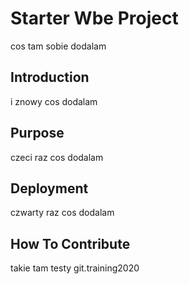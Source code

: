 # Starter Wbe Project

cos tam sobie dodalam

## Introduction

i znowy cos dodalam

## Purpose

czeci raz cos dodalam

## Deployment

czwarty raz cos dodalam

## How To Contribute


takie tam testy
git.training2020
